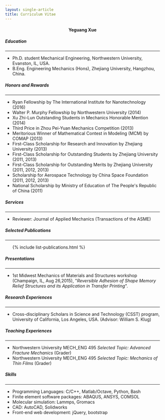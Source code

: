 ```yaml
---
layout: single-article
title: Curriculum Vitae
---
```


<h4 style="text-align: center">Yeguang Xue</h4>


##### Education

----

* Ph.D. student Mechanical Engineering, Northwestern University, Evanston, IL, USA.
* B.Eng. Engineering Mechanics (Hons), Zhejiang University, Hangzhou, China.


##### Honors and Rewards

----

* Ryan Fellowship by The International Institute for Nanotechnology (2016)
* Walter P. Murphy Fellowship by Northwestern University (2014)
* Xu Zhi-Lun Outstanding Students in Mechanics Honorable Mention (2014)
* Third Price in Zhou Pei-Yuan Mechanics Competition (2013)
* Meritorious Winner of Mathematical Contest in Modeling (MCM) by COMAP (2013)
* First-Class Scholarship for Research and Innovation by Zhejiang University (2013)
* First-Class Scholarship for Outstanding Students by Zhejiang University (2011, 2013)
* First-Class Scholarship for Outstanding Merits by Zhejiang University (2011, 2012, 2013)
* Scholarship for Aerospace Technology by China Space Foundation (2011, 2012, 2013)
* National Scholarship by Ministry of Education of The People's Republic of China (2011)


##### Services

----

* Reviewer: Journal of Applied Mechanics (Transactions of the ASME)


##### Selected Publications

----

<ol id="publications-list">
    <!-- List of Publications -->
    {% include list-publications.html %}
</ol>


##### Presentations

----

* 1st Midwest Mechanics of Materials and Structures workshop (Champaign, IL, Aug 26,2015), "*Reversible Adhesion of Shape Memory Relief Structures and its Application in Transfer Printing*".


##### Research Experiences

----

* Cross-disciplinary Scholars in Science and Technology (CSST) program, University of California, Los Angeles, USA. (Advisor: William S. Klug)


##### Teaching Experiences

----

* Northwestern University MECH_ENG 495 *Selected Topic: Advanced Fracture Mechanics* (Grader)
* Northwestern University MECH_ENG 495 *Selected Topic: Mechanics of Thin Films* (Grader)


##### Skills

----

* Programming Languages: C/C++, Matlab/Octave, Python, Bash
* Finite element software packages: ABAQUS, ANSYS, COMSOL
* Molecular simulation: Lammps, Gromacs
* CAD: AutoCAD, Solidworks
* Front-end web development: jQuery, bootstrap
